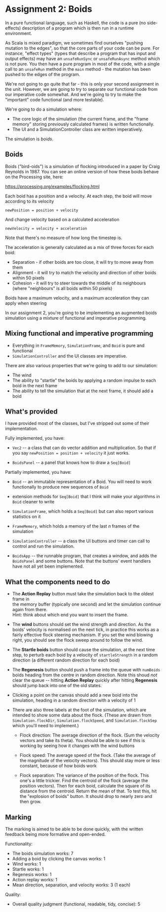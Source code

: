 # Assignment 2: Boids

In a pure functional language, such as Haskell, the code is a pure (no side-effects) description of a program which is
then run in a runtime environment.

As Scala is mixed paradigm, we sometimes find ourselves "pushing mutation to the edges", so that the core parts of your code
can be pure. For instance, "effect types" (types that describe a program that has input and output effects) may have an 
`unsafeRunSync` or `unsafeRunAsync` method which is not pure. You then have a pure program in most of the code, with a 
single call to an `unsafeRun` method in the `main` method - the mutation has been pushed to the edges of the program.

We're not going to go quite that far - this is only your second assignment in the unit. However, we are going to try
to separate our functional code from our imperative code somewhat. And we're going to try to make the "important"
code functional (and more testable).

We're going to do a simulation where:

* The core logic of the simulation (the current frame, and the "frame memory" storing previously calculated frames) is
  written functionally.
* The UI and a SimulationController class are written imperatively.

The simulation is *boids*.

## Boids

Boids ("bird-oids") is a simulation of flocking introduced in a paper by
Craig Reynolds in 1987. You can see an online version of how these boids
behave on the Processing site, here:

https://processing.org/examples/flocking.html

Each boid has a position and a velocity. At each step, the boid will 
move according to its velocity

    newPosition = position + velocity

And change velocity based on a calculated acceleration

    newVelocity = velocity + acceleration
    
Note that there's no measure of how long the timestep is. 

The acceleration is generally calculated as a mix of three forces for each
boid:

* Separation - if other boids are too close, it will try to move away from them
* Alignment - it will try to match the velocity and direction of other boids within 50 pixels
* Cohesion - it will try to steer towards the middle of its neighbours (where "neighbours" is all boids within 50 pixels)

Boids have a maximum velocity, and a maximum acceleration they can apply when steering

In our assignment 2, you're going to be implementing an augmented boids
simulation using a mixture of functional and imperative programming.

## Mixing functional and imperative programming

* Everything in `FrameMemory`, `SimulationFrame`, and `Boid` is pure and functional
* `SimulationController` and the UI classes are imperative.

There are also various properties that we're going to add to our simulation:

* The wind
* The ability to "startle" the boids by applying a random impulse to
  each boid in the next frame
* The ability to tell the simulation that at the next frame, it should
  add a boid

## What's provided

I have provided most of the classes, but I've stripped out some of their
implementation.

Fully implemented, you have:

* `Vec2` -- a class that can do vector addition and multiplication. So
   that if you say `newPosition = position + velocity` it just works.
  
* `BoidsPanel` -- a panel that knows how to draw a `Seq[Boid]`

  
Partially implemented, you have: 
   
* `Boid` -- an immutable representation of a Boid. You will need to
   work functionally to produce new sequences of `Boid`

* extension methods for `Seq[Boid]` that I think will make your algorithms in `Boid` cleaner to write

* `SimulationFrame`, which holds a `Seq[Boid]` but can also report various statistics on it

* `FrameMemory`, which holds a memory of the last *n* frames of the simulation
   
* `SimulationController` -- a class the UI buttons and timer can call to control and run the simulation.

* `BoidsApp` -- the runnable program, that creates a window, and adds the
  `BoidsPanel` and some buttons. Note that the buttons' event handlers 
  have not all yet been implemented.
  
## What the components need to do

* The **Action Replay** button must take the simulation back to the oldest frame in  
  the memory buffer (typically one second) and let the simulation continue 
  again from there.  
  Hint: think about which end you want to insert the frame.
  
* The **wind** buttons should set the wind strength and direction. As the
  boids' velocity is normalised on the next tick, in practice this works as a
  fairly effective flock steering mechanism. If you set the wind blowing right, 
  you should see the flock sweep around to follow the wind.
  
* The **Startle boids** button should cause the simulation, at the next time
  step, to perturb each boid by a velocity of `startleStrength` in a random 
  direction (a different random direction for each boid)
  
* The **Regenesis** button should push a frame into the queue with `numBoids` boids heading from the
  centre in random direction. Note this shoud *not* clear the queue -- hitting
  **Action Replay** quickly after hitting **Regenesis** should jump back
  into one of the old states. 

* Clicking a point on the canvas should add a new boid into the simulation, 
  heading in a random direction with a velocity of 1

* There are also three labels at the foot of the simulation, which are intended to show some
  data about the flock. (These are drawn from `Simulation.flockDir`, `Simulation.flockSpeed`, and `Simulation.flockSep`
  which you'll need to implement.)

  - Flock direction: The average direction of the flock. (Sum the velocity vectors and take its theta). You should be
    able to see if this is working by seeing how it changes with the wind buttons

  - Flock speed: The average speed of the flock. (Take the average of the magnitude of the velocity vectors). This should
    stay more or less constant, because of how boids work

  - Flock separation: The variance of the position of the flock. This one's a little trickier. Find the centroid of the flock
    (average the position vectors). Then for each boid, calculate the square of its distance from the centroid. Return the 
    mean of that. To test this, hit the "explosion of boids" button. It should drop to nearly zero and then grow.

## Marking

The marking is aimed to be able to be done quickly, with the written feedback being
more formative and open-ended.

Functionality: 

* The boids simulation works: 7
* Adding a boid by clicking the canvas works: 1
* Wind works: 1
* Startle works: 1
* Regenesis works: 1 
* Action replay works: 1
* Mean direction, separation, and velocity works: 3 (1 each)

Quality: 

* Overall quality judgment (functional, readable, tidy, concise): 5
